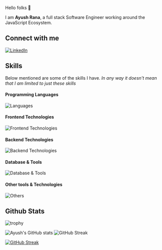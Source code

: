 Hello folks 👋

I am **Ayush Rana**, a full stack Software Engineer working around the JavaScript Ecosystem.

## Connect with me
  
[![LinkedIn](https://img.shields.io/badge/LinkedIn-0077B5?style=for-the-badge&logo=linkedin&logoColor=white)](https://linkedin.com/in/ayush-rana-725460135)


## Skills

Below mentioned are some of the skills I have. _In any way it doesn't mean that I am limited to just these skills_

#### Programming Languages
![Languages](https://skillicons.dev/icons?i=js,ts,solidity,rust)

#### Frontend Technologies
![Frontend Technologies](https://skillicons.dev/icons?i=react,next,html,css,bootstrap,tailwind,scss,d3,redux,solid,jotai,zustand)

#### Backend Technologies
![Backend Technologies](https://skillicons.dev/icons?i=nodejs,express,graphql,jest)

#### Database & Tools
![Database & Tools](https://skillicons.dev/icons?i=postgres,mysql,mongodb,redis,prisma,vercel)

#### Other tools & Technologies
![Others](https://skillicons.dev/icons?i=aws,docker,git,github,gitlab,nginx,markdown,netlify,vercel,vscode,cloudflare,figma,regex,linux,firebase,babel,bash,ps)


## Github Stats
![trophy](https://github-profile-trophy.vercel.app/?username=ayushrana182&theme=onedark&column=8&margin-w=5&margin-h=5)

![Ayush's GitHub stats](https://github-readme-stats.vercel.app/api?username=ayushrana182&show_icons=true&theme=radical)
![GitHub Streak](https://streak-stats.demolab.com?user=ayushrana182&theme=radical)

[![GitHub Streak](https://streak-stats.demolab.com/?user=ayushrana182&theme=highcontrast)](https://git.io/streak-stats)

<!---
ayushrana182/ayushrana182 is a ✨ special ✨ repository because its `README.md` (this file) appears on your GitHub profile.
You can click the Preview link to take a look at your changes.
--->
